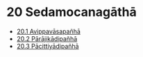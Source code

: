 

# 20 Sedamocanagāthā

* [20.1 Avippavāsapañhā](20/20.1.md)
* [20.2 Pārājikādipañhā](20/20.2.md)
* [20.3 Pācittiyādipañhā](20/20.3.md)



